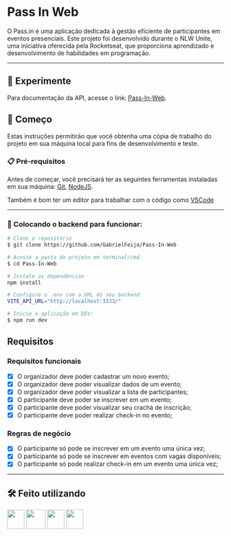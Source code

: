 # Pass In Web

O Pass.in é uma aplicação dedicada à gestão eficiente de participantes em eventos presenciais. Este projeto foi desenvolvido durante o NLW Unite, uma iniciativa oferecida pela Rocketseat, que proporciona aprendizado e desenvolvimento de habilidades em programação.

---

## 👾 Experimente

Para documentação da API, acesse o link: [Pass-In-Web](https://pass-in-gg.vercel.app/).

## 🚀 Começo

Estas instruções permitirão que você obtenha uma cópia de trabalho do projeto em sua máquina local para fins de desenvolvimento e teste.

### 📋 Pré-requisitos

Antes de começar, você precisará ter as seguintes ferramentas instaladas em sua máquina:
[Git](https://git-scm.com),
[NodeJS](https://nodejs.org/en).

Também é bom ter um editor para trabalhar com o código como [VSCode](https://github.com/GabrielFeijo/Pass-In-Node/)

---

### 🎲 Colocando o backend para funcionar:

```bash
# Clone o repositório
$ git clone https://github.com/GabrielFeijo/Pass-In-Web
```

```bash
# Acesse a pasta do projeto em terminal/cmd
$ cd Pass-In-Web

# Instale as dependências
npm install

# Configure o .env com a URL do seu backend
VITE_API_URL="http://localhost:3333/"

# Inicie a aplicação em DEV:
$ npm run dev
```

## Requisitos

### Requisitos funcionais

- [x] O organizador deve poder cadastrar um novo evento;
- [x] O organizador deve poder visualizar dados de um evento;
- [x] O organizador deve poder visualizar a lista de participantes;
- [x] O participante deve poder se inscrever em um evento;
- [x] O participante deve poder visualizar seu crachá de inscrição;
- [x] O participante deve poder realizar check-in no evento;

### Regras de negócio

- [x] O participante só pode se inscrever em um evento uma única vez;
- [x] O participante só pode se inscrever em eventos com vagas disponíveis;
- [x] O participante só pode realizar check-in em um evento uma única vez;

---

## 🛠️ Feito utilizando

<img src="https://cdn.jsdelivr.net/gh/devicons/devicon@latest/icons/vitejs/vitejs-original.svg" width="40" height="45" /> <img src="https://cdn.jsdelivr.net/gh/devicons/devicon@latest/icons/tailwindcss/tailwindcss-original.svg" width="45" height="45"/> <img src="https://cdn.jsdelivr.net/gh/devicons/devicon/icons/typescript/typescript-original.svg" width="40" height="45" /> <img src="https://cdn.jsdelivr.net/gh/devicons/devicon@latest/icons/react/react-original.svg" width="40" height="45" />
